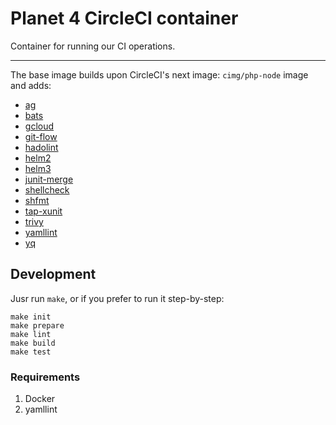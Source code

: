 
# Planet 4 CircleCI container

Container for running our CI operations.

---

The base image builds upon CircleCI's next image: `cimg/php-node` image and adds:
-   [ag](https://github.com/ggreer/the_silver_searcher)
-   [bats](https://www.npmjs.com/package/bats)
-   [gcloud](https://cloud.google.com/sdk/docs/#install_the_latest_cloud_tools_version_cloudsdk_current_version)
-   [git-flow](https://github.com/petervanderdoes/gitflow-avh)
-   [hadolint](https://github.com/hadolint/hadolint)
-   [helm2](https://github.com/kubernetes/helm)
-   [helm3](https://github.com/kubernetes/helm)
-   [junit-merge](https://www.npmjs.com/package/junit-merge)
-   [shellcheck](https://github.com/koalaman/shellcheck)
-   [shfmt](https://github.com/mvdan/sh)
-   [tap-xunit](https://github.com/aghassemi/tap-xunit)
-   [trivy](https://github.com/knqyf263/trivy)
-   [yamllint](https://pypi.org/project/yamllint)
-   [yq](https://pypi.org/project/yq)

## Development

Jusr run `make`, or if you prefer to run it step-by-step:

```
make init
make prepare
make lint
make build
make test
```

### Requirements

1.  Docker
2.  yamllint
